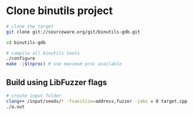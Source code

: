 # Clone binutils project
``` sh
# clone the target
git clone git://sourceware.org/git/binutils-gdb.git

cd binutils-gdb

# compile all binutils tools
./configure 
make -j$(nproc) # use maximum proc available
```

## Build using LibFuzzer flags

``` sh
# create input folder
clang++ /input/seeds/* -fsanitize=address,fuzzer -jobs = 8 target.cpp
./a.out


```
